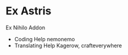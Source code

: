 Ex Astris
=========

Ex Nihilo Addon

- Coding Help nemonemo 
- Translating Help Kagerow, crafteverywhere 
